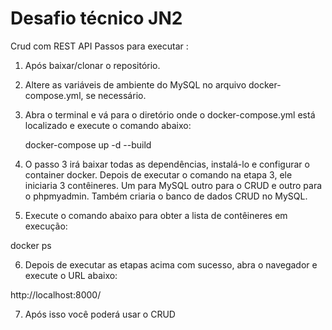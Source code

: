 # Desafio técnico JN2
Crud com REST API
Passos para executar :

1. Após baixar/clonar o repositório.

2. Altere as variáveis de ambiente do MySQL no arquivo docker-compose.yml, se necessário.


3. Abra o terminal e vá para o diretório onde o docker-compose.yml está localizado e execute o comando abaixo:

   docker-compose up -d --build

4. O passo 3 irá baixar todas as dependências, instalá-lo e configurar o container docker. Depois de executar o comando na etapa 3, ele iniciaria 3 contêineres. Um para MySQL outro para o CRUD e outro para o phpmyadmin. Também criaria o banco de dados CRUD no MySQL.


5. Execute o comando abaixo para obter a lista de contêineres em execução:

docker ps

6. Depois de executar as etapas acima com sucesso, abra o navegador e execute o URL abaixo:

http://localhost:8000/

7. Após isso você poderá usar o CRUD 
